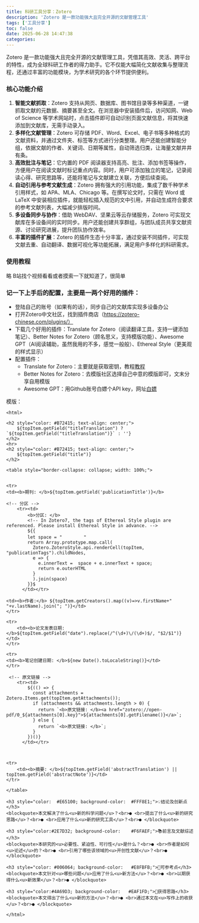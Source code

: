 ```yaml
---
title: 科研工具分享：Zotero
description: 'Zotero 是一款功能强大且完全开源的文献管理工具'
tags: ['工具分享']
toc: false
date: 2025-06-28 14:47:38
categories:
---
```


Zotero 是一款功能强大且完全开源的文献管理工具，凭借其高效、灵活、跨平台的特性，成为全球科研工作者的得力助手。它不仅能大幅简化文献收集与整理流程，还通过丰富的功能模块，为学术研究的各个环节提供便利。

### 核心功能介绍

1. **智能文献抓取**：Zotero 支持从网页、数据库、图书馆目录等多种渠道，一键抓取文献的元数据、摘要甚至全文。在浏览器中安装插件后，访问知网、Web of Science 等学术网站时，点击插件即可自动识别页面文献信息，将其快速添加到文献库，无需手动录入。
2. **多样化文献管理**：Zotero 可存储 PDF、Word、Excel、电子书等多种格式的文献资料，并通过文件夹、标签等方式进行分类整理。用户还能创建智能分组，依据文献的作者、关键词、日期等属性，自动筛选归类，让海量文献井井有条。
3. **高效批注与笔记**：它内置的 PDF 阅读器支持高亮、批注、添加书签等操作，方便用户在阅读文献时标记重点内容。同时，用户可添加独立的笔记，记录阅读心得、研究思路等，还能将笔记与文献建立关联，方便后续查阅。
4. **自动引用与参考文献生成**：Zotero 拥有强大的引用功能，集成了数千种学术引用样式，如 APA、MLA、Chicago 等。在撰写论文时，只需在 Word 或 LaTeX 中安装相应插件，就能轻松插入规范的文中引用，并自动生成符合要求的参考文献列表，大幅减少排版时间。
5. **多设备同步与协作**：借助 WebDAV、坚果云等云存储服务，Zotero 可实现文献库在多设备间的实时同步。用户还能创建共享群组，与团队成员共享文献资源、讨论研究进展，提升团队协作效率。
6. **丰富的插件扩展**：Zotero 的插件生态十分丰富，通过安装不同插件，可实现文献去重、自动翻译、数据可视化等功能拓展，满足用户多样化的科研需求。


### 使用教程
略
B站找个视频看看或者摸索一下就知道了，很简单

### 记一下上手后的配置，主要是一两个好用的插件：
- 登陆自己的账号（如果有的话），同步自己的文献库实现多设备办公
- 打开Zotero中文社区，找到插件商店（https://zotero-chinese.com/plugins/）
- 下载几个好用的插件：Translate for Zotero（阅读翻译工具，支持一键添加笔记）、Better Notes for Zotero（顾名思义，支持模版功能）、Awesome GPT（AI阅读辅助，虽然我用的不多，感觉一般般）、Ethereal Style（更美观的样式显示）
- 配置插件：
    - Translate for Zotero：主要就是获取密钥，教程[教程](https://zotero.yuque.com/staff-gkhviy/pdf-trans)
    - Better Notes for Zotero：去模版社区选择自己中意的模版即可，文末分享自用模版
    - Awesome GPT：用Github账号白嫖个API key，网址[白嫖](https://github.com/chatanywhere/GPT_API_free)

模版：
```
<html>

<h2 style="color: #B72415; text-align: center;">
    ${topItem.getField("titleTranslation") ? `${topItem.getField("titleTranslation")}` : ''}
</h2>
<hr>
<h2 style="color: #B72415; text-align: center;">
    ${topItem.getField("title")}
</h2>

<table style="border-collapse: collapse; width: 100%;">


<tr>
<td><b>期刊: </b>${topItem.getField('publicationTitle')}</b>

<!-- 分区 -->
    <tr><td>
        <b>分区: </b>
        <!-- In Zotero7, the tags of Ethereal Style plugin are referenced. Please install Ethereal Style in advance. -->
        ${{
        let space = " ㅤㅤ ㅤㅤ"
        return Array.prototype.map.call(
          Zotero.ZoteroStyle.api.renderCell(topItem, "publicationTags").childNodes,
          e => {
            e.innerText =  space + e.innerText + space;
            return e.outerHTML
          }
          ).join(space)
        }}$
      </td></tr>
	  
<td><b>作者:</b> ${topItem.getCreators().map((v)=>v.firstName+" "+v.lastName).join("; ")}</td>
</tr>

<tr>
    <td><b>论文发表日期: </b>${topItem.getField("date").replace(/^(\d+)\/(\d+)$/, "$2/$1")}</td>
</tr>

<tr>
<td><b>笔记创建日期: </b>${new Date().toLocaleString()}</td>
</tr>

 <!-- 原文链接 -->
    <tr><td>
        ${(() => {
          const attachments = Zotero.Items.get(topItem.getAttachments());
          if (attachments && attachments.length > 0) {
            return `<b>原文链接: </b><a href="zotero://open-pdf/0_${attachments[0].key}">${attachments[0].getFilename()}</a>`;
          } else {
            return `<b>原文链接: </b>`;
          }
        })()}
      </td></tr>



<tr>
    <td><b>摘要: </b>${topItem.getField('abstractTranslation') || topItem.getField('abstractNote')}</td>
</tr>

</table>

<h3 style="color:  #E65100; background-color:  #FFF8E1;">💡结论及创新点</h3>
<blockquote>本文解决了什么<u>新的科学问题</u>？<br>● <br>提出了什么<u>新的研究思路</u>？<br>● <br>应用了什么<u>新的研究工具</u>？<br>● </blockquote>

<h3 style="color:#2E7D32; background-color:    #F6FAEF;">📚前言及文献综述</h3>
<blockquote>本研究的<u>必要性、紧迫性、可行性</u>是什么？<br>● <br>作者是如何<u>论述</u>的？<br>● <br>引用了哪些该领域的<u>开创性文献</u>？<br>● </blockquote>

<h3 style="color: #006064; background-color:   #E8FBFB;">🔬可参考点</h3>
<blockquote>本文针对<u>哪些问题</u>应用了什么<u>新方法</u>？<br>● <br>以期获得什么<u>新效果</u>？<br>● </blockquote>

<h3 style="color:#4A69D3; background-color:   #EAF1FD;">📜获得思路</h3>
<blockquote>本文得出了什么<u>新的方法</u>？<br>● <br>通过本文在<u>写作上的收获</u>？<br>● </blockquote>

</html>
```